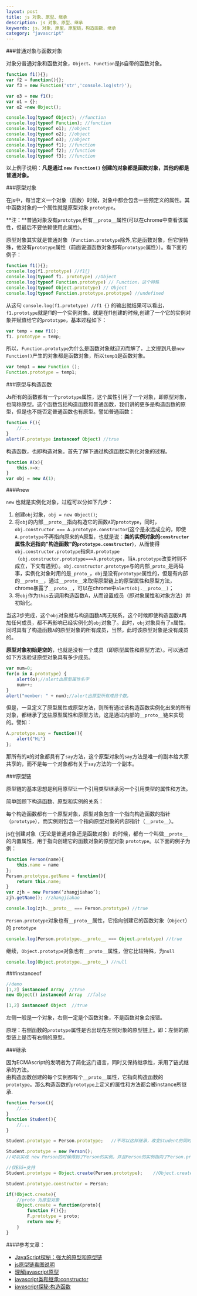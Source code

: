```yaml
---
layout: post
title: js 对象、原型、继承
description: js 对象、原型、继承
keywords: js，对象，原型，原型链，构造函数，继承
category: "javascript"
---
```



###普通对象与函数对象

对象分普通对象和函数对象，`Object`、`Function`是js自带的函数对象。

<!-- more -->

```js
function f1(){};
var f2 = function(){};
var f3 = new Function('str','console.log(str)');

var o3 = new f1();
var o1 = {};
var o2 =new Object();

console.log(typeof Object); //function
console.log(typeof Function); //function
console.log(typeof o1); //object
console.log(typeof o2); //object
console.log(typeof o3); //object
console.log(typeof f1); //function
console.log(typeof f2); //function
console.log(typeof f3); //function 
```

以上例子说明：**凡是通过 `new Function()` 创建的对象都是函数对象，其他的都是普通对象。** <br>

###原型对象

在js中，每当定义一个对象（函数）时候，对象中都会包含一些预定义的属性。其中函数对象的一个属性就是原型对象 `prototype`。

**注：**普通对象没有`prototype`,但有`__proto__`属性(可以在chrome中查看该属性，但最后不要依赖使用此属性)。

原型对象其实就是普通对象（`Function.prototype`除外,它是函数对象，但它很特殊，他没有`prototype`属性（前面说道函数对象都有`prototype`属性））。看下面的例子：

```js
function f1(){};
console.log(f1.prototype) //f1{}
console.log(typeof f1. prototype) //Object
console.log(typeof Function.prototype) // Function，这个特殊
console.log(typeof Object.prototype) // Object
console.log(typeof Function.prototype.prototype) //undefined
```

从这句 `console.log(f1.prototype) //f1 {}` 的输出就结果可以看出，`f1.prototype`就是f1的一个实例对象。就是在f1创建的时候,创建了一个它的实例对象并赋值给它的`prototype`，基本过程如下：

```js
var temp = new f1();
f1. prototype = temp;
```

所以，`Function.prototype`为什么是函数对象就迎刃而解了，上文提到凡是`new Function()`产生的对象都是函数对象，所以`temp1`是函数对象。

```js
var temp1 = new Function ();
Function.prototype = temp1;
```

###原型与构造函数

Js所有的函数都有一个`prototype`属性，这个属性引用了一个对象，即原型对象，也简称原型。这个函数包括构造函数和普通函数，我们讲的更多是构造函数的原型，但是也不能否定普通函数也有原型。譬如普通函数：

```js
function F(){
	//...
}
alert(F.prototype instanceof Object) //true
```

构造函数，也即构造对象。首先了解下通过构造函数实例化对象的过程。

```js
function A(x){
    this.x=x;
}
var obj = new A(1);
```

####new

`new` 也就是实例化对象，过程可以分如下几步：

1. 创建`obj`对象，`obj = new Object()`;
2. 将`obj`的内部`__proto__`指向构造它的函数`A`的`prototype`，同时，`obj.constructor === A.prototype.constructor`(这个是永远成立的，即使`A.prototype`不再指向原来的A原型，也就是说：**类的实例对象的`constructor`属性永远指向"构造函数"的`prototype.constructor`**)，从而使得`obj.constructor.prototype`指向`A.prototype`（`obj.constructor.prototype===A.prototype`，当`A.prototype`改变时则不成立，下文有遇到）。`obj.constructor.prototype`与的内部`_proto_`是两码事，实例化对象时用的是`_proto_`，`obj`是没有`prototype`属性的，但是有内部的`__proto__`，通过`__proto__`来取得原型链上的原型属性和原型方法，chrome暴露了`__proto__`，可以在chrome中`alert(obj.__proto__)`；
3. 将`obj`作为`this`去调用构造函数A，从而设置成员（即对象属性和对象方法）并初始化。

当这3步完成，这个`obj`对象就与构造函数`A`再无联系，这个时候即使构造函数`A`再加任何成员，都不再影响已经实例化的`obj`对象了。此时，`obj`对象具有了`x`属性，同时具有了构造函数`A`的原型对象的所有成员，当然，此时该原型对象是没有成员的。

**原型对象初始是空的**，也就是没有一个成员（即原型属性和原型方法）。可以通过如下方法验证原型对象具有多少成员。

```js
var num=0;
for(o in A.prototype) {
    alert(o);//alert出原型属性名字
    num++;
}
alert("member: " + num);//alert出原型所有成员个数。
```

但是，一旦定义了原型属性或原型方法，则所有通过该构造函数实例化出来的所有对象，都继承了这些原型属性和原型方法，这是通过内部的`__proto__`链来实现的。譬如：

```js
A.prototype.say = function(){
    alert("Hi")
};
```

那所有的`A`的对象都具有了`say`方法，这个原型对象的`say`方法是唯一的副本给大家共享的，而不是每一个对象都有关于`say`方法的一个副本。

###原型链

原型链的基本思想是利用原型让一个引用类型继承另一个引用类型的属性和方法。

简单回顾下构造函数、原型和实例的关系：

每个构造函数都有一个原型对象，原型对象包含一个指向构造函数的指针（`prototype`），而实例则包含一个指向原型对象的内部指针（`__proto__`）。

js在创建对象（无论是普通对象还是函数对象）的时候，都有一个叫做`__proto__`的内置属性，用于指向创建它的函数对象的原型对象 `prototype`。以下面的例子为例：

```js
function Person(name){
	this.name = name
};
Person.prototype.getName = function(){
	return this.name; 
}
var zjh = new Person(‘zhangjiahao’);
zjh.getName(); //zhangjiahao

console.log(zjh.__proto__ === Person.prototype) //true
```

`Person.prototype`对象也有`__proto__`属性，它指向创建它的函数对象（`Object`）的 `prototype`

```js
console.log(Person.prototype.__proto__ === Object.prototype) //true
```

继续，`Object.prototype`对象也有`__proto__`属性，但它比较特殊，为`null`

```js
console.log(Object.prototype.__proto__) //null
```

###instanceof

```js
//demo
[1,2] instanceof Array  //true
new Object() instanceof Array  //false

[1,2] instanceof Object  //true
```

左侧一般是一个对象，右侧一定是个函数对象，不是函数对象会报错。

原理：右侧函数的`prototype`属性是否出现在左侧对象的原型链上。即：左侧的原型链上是否有右侧的原型。


###继承

因为ECMAscript的发明者为了简化这门语言，同时又保持继承性，采用了链式继承的方法。 <br>
由构造函数创建的每个实例都有个`__proto__`属性，它指向构造函数的`prototype`。那么构造函数的`prototype`上定义的属性和方法都会被instance所继承.

```js
function Person(){
	//...
}
function Student(){
	//...
}

Student.prototype = Person.prototype;	//不可以这样继承，改变Student的同时，也会改变Person，因为他们是引用

Student.prototype = new Person();	
//可以实现 new Person的时候得到了Person的实例，并且Person的实例指向了Person.prototype 并且调用了构造函数。不过因为调用了构造函数，在Person有参数时此方法不太好使

//仅ES5+支持
Student.prototype = Object.create(Person.prototype);	//Object.create的作用：创建以个空对象，并且这个空对象的原型指向传入的参数，即Person.prototype

Student.prototype.constructor = Person;

if(!Object.create){
	//proto 为原型对象
	Object.create = function(proto){
		function F(){};
		F.prototype = proto;
		return new F;
	}
}

```

####参考文章：

- <a rel="nofollow" href="http://www.nowamagic.net/librarys/veda/detail/1648" target="_blank" title="">JavaScript探秘：强大的原型和原型链</a>
- <a rel="nofollow" href="http://www.jb51.net/article/30750.htm" target="_blank" title="">js原型链看图说明</a>
- <a rel="nofollow" href="http://blog.jobbole.com/9648/" target="_blank">理解javascript原型</a>
- <a rel="nofollow" href="http://developer.51cto.com/art/200907/134913.htm" target="_blank">javascript类和继承:constructor</a>
- <a rel="nofollow" href="http://www.nowamagic.net/librarys/veda/detail/1642" target="_blank">javascript探秘:构造函数</a>
